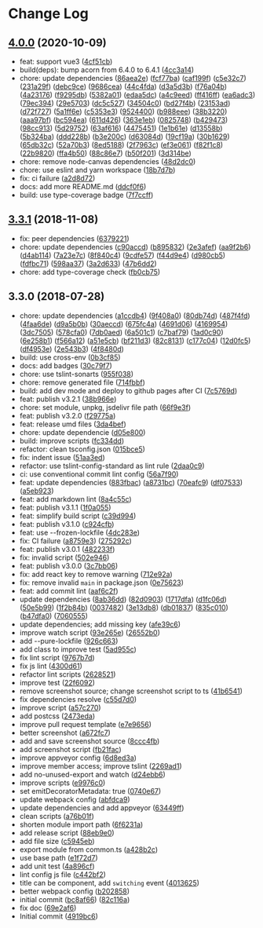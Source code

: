 # Change Log

## [4.0.0](https://github.com/plantain-00/tab-container-component/compare/v3.3.1...v4.0.0) (2020-10-09)
  
* feat: support vue3 ([4cf51cb](https://github.com/plantain-00/tab-container-component/commit/4cf51cb0496d9c37c1752a2cf41c91e85a1c2ba0))
* build(deps): bump acorn from 6.4.0 to 6.4.1 ([4cc3a14](https://github.com/plantain-00/tab-container-component/commit/4cc3a1427997bfe91d552ec4820923fcc4a1d7cd))
* chore: update dependencies ([86aea2e](https://github.com/plantain-00/tab-container-component/commit/86aea2efd5054e3b51563a599eb45ab8a8a1e896)) ([fcf77ba](https://github.com/plantain-00/tab-container-component/commit/fcf77bad6f863ed1c705905c736b7f6b9543ee01)) ([caf199f](https://github.com/plantain-00/tab-container-component/commit/caf199fa740ede09809591cf6b65bade844a30a3)) ([c5e32c7](https://github.com/plantain-00/tab-container-component/commit/c5e32c7f03b8b69b0804621baacf4c429c7ab79c)) ([231a29f](https://github.com/plantain-00/tab-container-component/commit/231a29f308d4373cd25ec0168869ceb4d0de7aef)) ([debc9ce](https://github.com/plantain-00/tab-container-component/commit/debc9ce00e3641b5665f944d05de99f7f1d5b2bb)) ([9686cea](https://github.com/plantain-00/tab-container-component/commit/9686cea9fa8f1238deeb278b602e05783feb213a)) ([44c4fda](https://github.com/plantain-00/tab-container-component/commit/44c4fdabfab3020712109b8976a3ad59f4fe276e)) ([d3a5d3b](https://github.com/plantain-00/tab-container-component/commit/d3a5d3b529348b991f4f23e350c041f83280b0ac)) ([f76a04b](https://github.com/plantain-00/tab-container-component/commit/f76a04b7bc536ee0992d5427727294ad936bcfd5)) ([4a23176](https://github.com/plantain-00/tab-container-component/commit/4a23176c2a318aacd29cba105c54dc1f247d1088)) ([f9295db](https://github.com/plantain-00/tab-container-component/commit/f9295db08fdd4c6fd378ee8fe103ee9813f46e35)) ([5382a01](https://github.com/plantain-00/tab-container-component/commit/5382a01d509c56154957991814050025dff3dde3)) ([edaa5dc](https://github.com/plantain-00/tab-container-component/commit/edaa5dc98bf146aa065c96def15f0ebd0d5bbf73)) ([a4c9eed](https://github.com/plantain-00/tab-container-component/commit/a4c9eed584739f49fbb3f50a31e568ce9a41c25f)) ([ff416ff](https://github.com/plantain-00/tab-container-component/commit/ff416ff514ea87f3f8d9873f62a99effbe3091e9)) ([ea6adc3](https://github.com/plantain-00/tab-container-component/commit/ea6adc34dd8c298fc01a82dda84266058d900551)) ([79ec394](https://github.com/plantain-00/tab-container-component/commit/79ec394e930939cdee05233438ef185b9153a85c)) ([29e5703](https://github.com/plantain-00/tab-container-component/commit/29e570373c0cb643ec9bd0c5d46f1af5cca9490c)) ([dc5c527](https://github.com/plantain-00/tab-container-component/commit/dc5c5279ff7c43a7163b90f2cf0a74d598447671)) ([34504c0](https://github.com/plantain-00/tab-container-component/commit/34504c0e264057eb56af1f5da7813e479d1d8e85)) ([bd27f4b](https://github.com/plantain-00/tab-container-component/commit/bd27f4b7ac6185b3a80557414e0b683fb2af7200)) ([23153ad](https://github.com/plantain-00/tab-container-component/commit/23153adff1ffc21fa9222514c63b3c1b70921208)) ([d72f727](https://github.com/plantain-00/tab-container-component/commit/d72f727322c2fdaa51a168deaaf5faf05bf11429)) ([5a1ff6e](https://github.com/plantain-00/tab-container-component/commit/5a1ff6e3302a79f44fa22724e97f379a8cfebb30)) ([c5353e3](https://github.com/plantain-00/tab-container-component/commit/c5353e31f519b95d8b17aad9de1989c1e9ffab91)) ([9524400](https://github.com/plantain-00/tab-container-component/commit/952440005c839ff52a40b9f9cc1628f9b288fb39)) ([b988eee](https://github.com/plantain-00/tab-container-component/commit/b988eee165af4768147c187810461f0ed90bc5a2)) ([38b3220](https://github.com/plantain-00/tab-container-component/commit/38b32201f0d792a34897f7eb83b16a391a0d53aa)) ([aaa97bf](https://github.com/plantain-00/tab-container-component/commit/aaa97bfe901bc57ed8ad16c29e21a7f8c7ea4ddd)) ([bc594ea](https://github.com/plantain-00/tab-container-component/commit/bc594ea1a36925986230d9c1632f17429d337cf3)) ([611d426](https://github.com/plantain-00/tab-container-component/commit/611d42693af87937fa3715a3ddd31114ea8edd09)) ([363e1eb](https://github.com/plantain-00/tab-container-component/commit/363e1eb27ed3e7764473ff5e7c0d4eb8af044478)) ([0825748](https://github.com/plantain-00/tab-container-component/commit/0825748a0fca812c52f20deef0a983023686aa7f)) ([b429473](https://github.com/plantain-00/tab-container-component/commit/b429473607fbcc85779f9b7684ef6cd468607ee7)) ([98cc913](https://github.com/plantain-00/tab-container-component/commit/98cc913df6a698357c4205c5e427ebf99e7ff6df)) ([5d29752](https://github.com/plantain-00/tab-container-component/commit/5d29752b2098f74c35cfff99160658d66ea979b2)) ([63af616](https://github.com/plantain-00/tab-container-component/commit/63af6163a25d1d790ae944e8eef67445a92af761)) ([4475451](https://github.com/plantain-00/tab-container-component/commit/4475451258b87ac9f358cb260aecf0c86b16ac50)) ([1e1b61e](https://github.com/plantain-00/tab-container-component/commit/1e1b61ef44a8cd47b732dce694522c95058a2b00)) ([d13558b](https://github.com/plantain-00/tab-container-component/commit/d13558bb32965695c1b2d6a734f57816b8642fda)) ([5b324ba](https://github.com/plantain-00/tab-container-component/commit/5b324ba8ffbea57c7431d44cea020d53c2cde0b0)) ([ddd228b](https://github.com/plantain-00/tab-container-component/commit/ddd228b848272ec45acc6e311362cbb5e7d1d613)) ([b3e200c](https://github.com/plantain-00/tab-container-component/commit/b3e200cd3deb911484aa4645a8dc70b9a6b0e014)) ([d63084d](https://github.com/plantain-00/tab-container-component/commit/d63084dc9af23cda47775371af8c2761ffe791c7)) ([19cf19a](https://github.com/plantain-00/tab-container-component/commit/19cf19a4e23a61e6e3b04a1d2f53ad89c23c81bd)) ([30b1629](https://github.com/plantain-00/tab-container-component/commit/30b16296cf04975f57f980c7b97518bea054702f)) ([65db32c](https://github.com/plantain-00/tab-container-component/commit/65db32c709937e676fc4e565143a0d2bc34becbf)) ([52a70b3](https://github.com/plantain-00/tab-container-component/commit/52a70b3a781406ba996746426a2ba3b5cc688b98)) ([8ed5188](https://github.com/plantain-00/tab-container-component/commit/8ed51882ca77ac00984012fbb7708e11c1b7ed57)) ([2f7963c](https://github.com/plantain-00/tab-container-component/commit/2f7963c8ca996828e956a0433944254f2d803e6b)) ([ef3e061](https://github.com/plantain-00/tab-container-component/commit/ef3e06180fa506474c86f229aa406fc1b4945c33)) ([f82f1c8](https://github.com/plantain-00/tab-container-component/commit/f82f1c8e99a2b608d920774c26437df402995394)) ([22b9820](https://github.com/plantain-00/tab-container-component/commit/22b98205417cd604bc7e79f5ad034518721e6fd1)) ([ffa4b50](https://github.com/plantain-00/tab-container-component/commit/ffa4b50c13448a202b002bd05a8b75e2ddeb2b92)) ([88c86e7](https://github.com/plantain-00/tab-container-component/commit/88c86e7b5c74178b1d5f91d09e121d5ba56ec97b)) ([b50f201](https://github.com/plantain-00/tab-container-component/commit/b50f201ba74efd58329f3860dae6439ec3c93701)) ([3d314be](https://github.com/plantain-00/tab-container-component/commit/3d314be4297cc62edbd2982fdeb38bab8ef379e2))
* chore: remove node-canvas dependencies ([48d2dc0](https://github.com/plantain-00/tab-container-component/commit/48d2dc060e20a63aafe6377206c7f346683427e6))
* chore: use eslint and yarn workspace ([18b7d7b](https://github.com/plantain-00/tab-container-component/commit/18b7d7b228f94157e3c7915b6642d232dd00ca96))
* fix: ci failure ([a2d8d72](https://github.com/plantain-00/tab-container-component/commit/a2d8d7271f38ac72cf318789252bb4c7e7294f2c))
* docs: add more README.md ([ddcf0f6](https://github.com/plantain-00/tab-container-component/commit/ddcf0f6f2a6d2cb4af88d4c59ebce5ca99d5e362))
* build: use type-coverage badge ([7f7ccff](https://github.com/plantain-00/tab-container-component/commit/7f7ccff018f40ee80dae87d78a1c93ff996ad5fb))

## [3.3.1](https://github.com/plantain-00/tab-container-component/compare/v3.3.0...v3.3.1) (2018-11-08)
  
* fix: peer dependencies ([6379221](https://github.com/plantain-00/tab-container-component/commit/63792216d260d5bc2c0b548db822bb7b12b1bcbd))
* chore: update dependencies ([c90accd](https://github.com/plantain-00/tab-container-component/commit/c90accd1fa16d129597b6a26cea5c103e8185e6f)) ([b895832](https://github.com/plantain-00/tab-container-component/commit/b89583280b982640978a193b28e920122fd32eea)) ([2e3afef](https://github.com/plantain-00/tab-container-component/commit/2e3afefb1bc96628b296dc105094052fdcfa1455)) ([aa9f2b6](https://github.com/plantain-00/tab-container-component/commit/aa9f2b62d73d441d19746615cc9b7d694e41d5bf)) ([d4ab114](https://github.com/plantain-00/tab-container-component/commit/d4ab1142e157cbde5ce8cfb55d8d712211a81da0)) ([7a23e7c](https://github.com/plantain-00/tab-container-component/commit/7a23e7cf007fff0d54ddf2f87c8c52fa77df2d70)) ([8f840c4](https://github.com/plantain-00/tab-container-component/commit/8f840c4ca9f923da0bcc220b3924343b362ad9e4)) ([9cdfe57](https://github.com/plantain-00/tab-container-component/commit/9cdfe57eb48e6e6bd212a97a777341edd1e16582)) ([f44d9e4](https://github.com/plantain-00/tab-container-component/commit/f44d9e4063df75600b3c3c37e4d3cc7f3bd322a8)) ([d980cb5](https://github.com/plantain-00/tab-container-component/commit/d980cb5738babb2c8ab957d7af6e125deda905d3)) ([fdfbc71](https://github.com/plantain-00/tab-container-component/commit/fdfbc71333b02ec9eccbff85a3f7e75c645657df)) ([598aa37](https://github.com/plantain-00/tab-container-component/commit/598aa376fc3ed196a30c73f767becdfb381778da)) ([3a2d633](https://github.com/plantain-00/tab-container-component/commit/3a2d633d3541a03a5a604bb57690389e8e6de869)) ([47b6dd2](https://github.com/plantain-00/tab-container-component/commit/47b6dd2c785d71197c43316ca90f9d587c2b8b82))
* chore: add type-coverage check ([fb0cb75](https://github.com/plantain-00/tab-container-component/commit/fb0cb759e8211695a812e11872af93d2f1bd9ba0))

## 3.3.0 (2018-07-28)
  
* chore: update dependencies ([a1ccdb4](https://github.com/plantain-00/tab-container-component/commit/a1ccdb48973e54c63c4e9119efb7b3ba4cd2ff3c)) ([9f408a0](https://github.com/plantain-00/tab-container-component/commit/9f408a08a5fed8c88355faaf1251ae44ae51b4b9)) ([80db74d](https://github.com/plantain-00/tab-container-component/commit/80db74d338abb2673d875d982b6d64b0774ddde5)) ([487f4fd](https://github.com/plantain-00/tab-container-component/commit/487f4fd8e7778c0012580c807f2e75ada2403ce2)) ([4faa6de](https://github.com/plantain-00/tab-container-component/commit/4faa6de416b217943ff2cd9db08fa86f88304115)) ([d9a5b0b](https://github.com/plantain-00/tab-container-component/commit/d9a5b0b0700c035523695ca2a96680dbd60d461b)) ([30aeccd](https://github.com/plantain-00/tab-container-component/commit/30aeccd76c1ce20519dc02a134d252e01ae1a151)) ([675fc4a](https://github.com/plantain-00/tab-container-component/commit/675fc4a5de5878ef02e207e273d6097355ff5820)) ([4691d06](https://github.com/plantain-00/tab-container-component/commit/4691d069bda0e223e1774a968d9339407fac0cc2)) ([4169954](https://github.com/plantain-00/tab-container-component/commit/4169954dfebd7764d174650d2be0c07ae98d5890)) ([3dc7505](https://github.com/plantain-00/tab-container-component/commit/3dc750538e5fdb995ee64b4b65516c68130b21fd)) ([578cfa0](https://github.com/plantain-00/tab-container-component/commit/578cfa0d132533a6dee41f44dfc14ea423952469)) ([7db0aed](https://github.com/plantain-00/tab-container-component/commit/7db0aedd3776e8ac7f533c35fbc62039a3c46165)) ([6a501c1](https://github.com/plantain-00/tab-container-component/commit/6a501c111a7cd3071534f8f386a9be8a84f7c012)) ([c7baf79](https://github.com/plantain-00/tab-container-component/commit/c7baf79641ab496c5f66e9f5dd28870e482d52be)) ([1ad0c90](https://github.com/plantain-00/tab-container-component/commit/1ad0c90eb122bb92ce244173cd9dadda5680ccde)) ([6e258b1](https://github.com/plantain-00/tab-container-component/commit/6e258b1a8ba630f595c2a793d48aba868e5d6d60)) ([f566a12](https://github.com/plantain-00/tab-container-component/commit/f566a1277ccd76edc1f4da90e944bea358b2fbcf)) ([a51e5cb](https://github.com/plantain-00/tab-container-component/commit/a51e5cb5506c8ce24754bbb16917f5066ae3b981)) ([bf211d3](https://github.com/plantain-00/tab-container-component/commit/bf211d35345cce65a9736a16725396b418e5dd81)) ([82c8131](https://github.com/plantain-00/tab-container-component/commit/82c8131d1093e71f510fecb1c18bbfca9519726e)) ([c177c04](https://github.com/plantain-00/tab-container-component/commit/c177c041a603849b82178bee864d982b2b2946fb)) ([12d0fc5](https://github.com/plantain-00/tab-container-component/commit/12d0fc5f0c26d2da795148093e12459d96c45529)) ([df4953e](https://github.com/plantain-00/tab-container-component/commit/df4953ed3f1fb11563485e7f0fc3f2511bd2c394)) ([2e543b3](https://github.com/plantain-00/tab-container-component/commit/2e543b3c0e2865a1be6a282d3ac9b2be45a04fab)) ([4f8480d](https://github.com/plantain-00/tab-container-component/commit/4f8480dbe2f79efe4623aec9eb435286cb778c0e))
* build: use cross-env ([0b3cf85](https://github.com/plantain-00/tab-container-component/commit/0b3cf85a65a56e9a4677278e24456ad4af5b47ed))
* docs: add badges ([30c79f7](https://github.com/plantain-00/tab-container-component/commit/30c79f78a3aab0ebe0bedf00dc0b47bba7c3a9e6))
* chore: use tslint-sonarts ([955f038](https://github.com/plantain-00/tab-container-component/commit/955f0380254e77fd57453d57869c2b9c41817922))
* chore: remove generated file ([714fbbf](https://github.com/plantain-00/tab-container-component/commit/714fbbf6b95ffd35bbd402044a10380b2c4a44a9))
* build: add dev mode and deploy to github pages after CI ([7c5769d](https://github.com/plantain-00/tab-container-component/commit/7c5769d660a216f673f306e4a57c919949176e71))
* feat: publish v3.2.1 ([38b966e](https://github.com/plantain-00/tab-container-component/commit/38b966e7a292c7b6687cc3e51ccb6117b9e26719))
* chore: set module, unpkg, jsdelivr file path ([66f9e3f](https://github.com/plantain-00/tab-container-component/commit/66f9e3fc2c36007eaa00d33ad31df430bde8f8cf))
* feat: publish v3.2.0 ([f29775a](https://github.com/plantain-00/tab-container-component/commit/f29775a184f9bf9c121a94e162e432b2911aff6c))
* feat: release umd files ([3da4bef](https://github.com/plantain-00/tab-container-component/commit/3da4beff03625b95e6be7cd275817182cca46262))
* chore: update dependencie ([d05e800](https://github.com/plantain-00/tab-container-component/commit/d05e800c7830577dd050dece2e35b4e3ea9ce544))
* build: improve scripts ([fc334dd](https://github.com/plantain-00/tab-container-component/commit/fc334dddac892787986717ae682d72581ba0ed61))
* refactor: clean tsconfig.json ([015bce5](https://github.com/plantain-00/tab-container-component/commit/015bce54dc3996e12dadba1870c5600fc44e9dea))
* fix: indent issue ([51aa3ed](https://github.com/plantain-00/tab-container-component/commit/51aa3edb7ed1ea044898343b008cbc7629470868))
* refactor: use tslint-config-standard as lint rule ([2daa0c9](https://github.com/plantain-00/tab-container-component/commit/2daa0c94e40e3832e145fecea8b9481f7d483bc3))
* ci: use conventional commit lint config ([56a7f90](https://github.com/plantain-00/tab-container-component/commit/56a7f90e3f6e75090de228455eb75786a548ded1))
* feat: update dependencies ([883fbac](https://github.com/plantain-00/tab-container-component/commit/883fbac6bbb12eeed1d1e03129f9627e3f2bb365)) ([a8731bc](https://github.com/plantain-00/tab-container-component/commit/a8731bc0ae1b5039dc9cb132022a2e82822289ea)) ([70eafc9](https://github.com/plantain-00/tab-container-component/commit/70eafc9cfc4cdb6593c92b9714c0495922ee5080)) ([df07533](https://github.com/plantain-00/tab-container-component/commit/df07533f4adc31eb33b3c60f3d575aea0fccbe7c)) ([a5eb923](https://github.com/plantain-00/tab-container-component/commit/a5eb92335b55fb1dc386876751605b017f172715))
* feat: add markdown lint ([8a4c55c](https://github.com/plantain-00/tab-container-component/commit/8a4c55c0303002aa9eb875fc96d4ad148a817b3b))
* feat: publish v3.1.1 ([1f0a055](https://github.com/plantain-00/tab-container-component/commit/1f0a055fe05386b0ceea256f4df5ddc2c7929417))
* feat: simplify build script ([c39d994](https://github.com/plantain-00/tab-container-component/commit/c39d994083a289b8eb4800987e1eae1b33943a75))
* feat: publish v3.1.0 ([c924cfb](https://github.com/plantain-00/tab-container-component/commit/c924cfb2ecf9da8a3d521178e96bb17f1e2de37b))
* feat: use --frozen-lockfile ([4dc283e](https://github.com/plantain-00/tab-container-component/commit/4dc283e5f637fe4b10d19ac6d34e01cc96648836))
* fix: CI failure ([a8759e3](https://github.com/plantain-00/tab-container-component/commit/a8759e390590168b6a615f2626ce06d1ee077da0)) ([275292c](https://github.com/plantain-00/tab-container-component/commit/275292c2a8dee777901d0f04b0638f83eefd2252))
* feat: publish v3.0.1 ([482233f](https://github.com/plantain-00/tab-container-component/commit/482233f01beb9dd449b5b18064f25c2280ed1f94))
* fix: invalid script ([502e946](https://github.com/plantain-00/tab-container-component/commit/502e94673e3175d02a1fc03c7fd1de0fed10105c))
* feat: publish v3.0.0 ([3c7bb06](https://github.com/plantain-00/tab-container-component/commit/3c7bb06a9dc80c3290711e8b1812e043cfc092c2))
* fix: add react key to remove warning ([712e92a](https://github.com/plantain-00/tab-container-component/commit/712e92a5401673128ca914818f85c6b3b9424a3c))
* fix: remove invalid `main` in package.json ([0e75623](https://github.com/plantain-00/tab-container-component/commit/0e7562366dc6106b1e0edefc524f871d1d55efe1))
* feat: add commit lint ([aaf6c2f](https://github.com/plantain-00/tab-container-component/commit/aaf6c2fa1013bd803f930f6be2880807db122c32))
* update dependencies ([8ab36dd](https://github.com/plantain-00/tab-container-component/commit/8ab36dd779bc108daa2cf9a336e892a868967f69)) ([82d0903](https://github.com/plantain-00/tab-container-component/commit/82d0903d5cfccc21bb0d27968899f3f9955722ff)) ([1717dfa](https://github.com/plantain-00/tab-container-component/commit/1717dfa0904580cde3488dc356c0693d2e58cc10)) ([d1fc06d](https://github.com/plantain-00/tab-container-component/commit/d1fc06defb6c8a8464e569fb00fbc911dbfcc823)) ([50e5b99](https://github.com/plantain-00/tab-container-component/commit/50e5b992efeedf1533384ff3367769175ac01c71)) ([1f2b84b](https://github.com/plantain-00/tab-container-component/commit/1f2b84b0a446782c30690864d4f7f7686e08b549)) ([0037482](https://github.com/plantain-00/tab-container-component/commit/0037482e3a62e250363ce8c2d5b38b88ce6232d4)) ([3e13db8](https://github.com/plantain-00/tab-container-component/commit/3e13db899a36158daf6eaf882dded01c9a221c10)) ([db01837](https://github.com/plantain-00/tab-container-component/commit/db01837fbce3ffbc5989e0d082fac576cfef0cfb)) ([835c010](https://github.com/plantain-00/tab-container-component/commit/835c010906df4ae55608dd18dc6b529b612aaae3)) ([b47dfa0](https://github.com/plantain-00/tab-container-component/commit/b47dfa0c3b9e946f25e1cf86fc8b0fdb387bfb10)) ([7060555](https://github.com/plantain-00/tab-container-component/commit/706055565cdf696ffa6d03ba7437301a7840877f))
* update dependencies; add missing key ([afe39c6](https://github.com/plantain-00/tab-container-component/commit/afe39c6124cddff025ebfb98618c5cd2733a0450))
* improve watch script ([93e265e](https://github.com/plantain-00/tab-container-component/commit/93e265e272456326131e01907b90b103b080ba64)) ([26552b0](https://github.com/plantain-00/tab-container-component/commit/26552b07650add6c2dfff51bc625b49a00e2c21e))
* add --pure-lockfile ([926c663](https://github.com/plantain-00/tab-container-component/commit/926c66349ed81ff4e97d09810003e211b2c12722))
* add class to improve test ([5ad955c](https://github.com/plantain-00/tab-container-component/commit/5ad955cc4f29ab97d6bf9aa662374daf234200ef))
* fix lint script ([9767b7d](https://github.com/plantain-00/tab-container-component/commit/9767b7d131dd5b10c65657d44d748207ab24ef8e))
* fix js lint ([4300d61](https://github.com/plantain-00/tab-container-component/commit/4300d615b57327044c92b8ff9ae5b72b14a2a77b))
* refactor lint scripts ([2628521](https://github.com/plantain-00/tab-container-component/commit/2628521ae57c194aa4a4d3bada17fea78c2be586))
* improve test ([22f6092](https://github.com/plantain-00/tab-container-component/commit/22f6092b523ef89b19f85e3cdc12e140654587ae))
* remove screenshot source; change screenshot script to ts ([41b6541](https://github.com/plantain-00/tab-container-component/commit/41b65412e5084d82c72d5366b4872691c9faa5b0))
* fix dependencies resolve ([c55d7d0](https://github.com/plantain-00/tab-container-component/commit/c55d7d048209972ef9a30ce6d0deda17ac010d69))
* improve script ([a57c270](https://github.com/plantain-00/tab-container-component/commit/a57c27021884c086c6bd3c597bb41c9c7088d3a5))
* add postcss ([2473eda](https://github.com/plantain-00/tab-container-component/commit/2473edac820296977c2a6f259990c07f5ce92af6))
* improve pull request template ([e7e9656](https://github.com/plantain-00/tab-container-component/commit/e7e9656937ad9724786d8e99ef689ec09877dde0))
* better screenshot ([a672fc7](https://github.com/plantain-00/tab-container-component/commit/a672fc77b3ae88a764c7bc84117fd166bda0d1c3))
* add and save screenshot source ([8ccc4fb](https://github.com/plantain-00/tab-container-component/commit/8ccc4fbc7588f615abc027a422fcfaa1050570a3))
* add screenshot script ([fb21fac](https://github.com/plantain-00/tab-container-component/commit/fb21fac0726f69cf8368c7b9cff2b5e51d8b9665))
* improve appveyor config ([6d8ed3a](https://github.com/plantain-00/tab-container-component/commit/6d8ed3a8d5390db87de5b37698d4648b6c5829dc))
* improve member access; improve tslint ([2269ad1](https://github.com/plantain-00/tab-container-component/commit/2269ad15eeed3266f1f7a10fd19e12407c08b9af))
* add no-unused-export and watch ([d24ebb6](https://github.com/plantain-00/tab-container-component/commit/d24ebb66985a01a92585a6e7946cd0cfb1890b08))
* improve scripts ([e9976c0](https://github.com/plantain-00/tab-container-component/commit/e9976c0e94c1fba7ef859c9818b5c8dcc77f9c7b))
* set emitDecoratorMetadata: true ([0740e67](https://github.com/plantain-00/tab-container-component/commit/0740e67149eda2d075c53e26d60c5432feb9a09a))
* update webpack config ([abfdca9](https://github.com/plantain-00/tab-container-component/commit/abfdca95f58c9b053140f5c04a09ffc95b7a912b))
* update dependencies and add appveyor ([63449ff](https://github.com/plantain-00/tab-container-component/commit/63449ffc7af0440c52693f8805c3fe61d2cf50bf))
* clean scripts ([a76b01f](https://github.com/plantain-00/tab-container-component/commit/a76b01f8ef77155c265aaa2a8c5b6e53cf91de63))
* shorten module import path ([6f6231a](https://github.com/plantain-00/tab-container-component/commit/6f6231a97d7365d910bc2c09260d5607a574fb5d))
* add release script ([88eb9e0](https://github.com/plantain-00/tab-container-component/commit/88eb9e0ba781fc2a8b479b991f82e7368f24504e))
* add file size ([c5945eb](https://github.com/plantain-00/tab-container-component/commit/c5945ebebf9222f6d9a886561ee78b7398c11298))
* export module from common.ts ([a428b2c](https://github.com/plantain-00/tab-container-component/commit/a428b2cff8aed4db6852598f4a819574b3dbc73b))
* use base path ([e1f72d7](https://github.com/plantain-00/tab-container-component/commit/e1f72d79abcf455f9e88e0dff39cb437e2f06dba))
* add unit test ([4a896cf](https://github.com/plantain-00/tab-container-component/commit/4a896cf587a896e680ab44576adc39f84e5cbb3a))
* lint config js file ([c442bf2](https://github.com/plantain-00/tab-container-component/commit/c442bf2e55279e1fcbbfc379d08821974d128948))
* title can be component, add `switching` event ([4013625](https://github.com/plantain-00/tab-container-component/commit/4013625a96998ae93c873665b42a3c0023511d3b))
* better webpack config ([b202858](https://github.com/plantain-00/tab-container-component/commit/b20285832c0a5bde1cfd67a77137037f935d5b94))
* initial commit ([bc8af66](https://github.com/plantain-00/tab-container-component/commit/bc8af6699b7e15fb64bf36bf8b122b3877df6617)) ([82c116a](https://github.com/plantain-00/tab-container-component/commit/82c116a85f1da7678bc3887a611486e7db023abb))
* fix doc ([69e2af6](https://github.com/plantain-00/tab-container-component/commit/69e2af6d35702e6ae8351643aa56341a7f2982a6))
* Initial commit ([4919bc6](https://github.com/plantain-00/tab-container-component/commit/4919bc6eeea9344a6a2ec42068d3b78c5f17ab1a))
